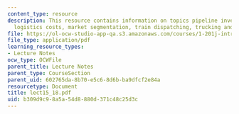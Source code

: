 ```yaml
---
content_type: resource
description: This resource contains information on topics pipeline inventory, total
  logistics costs, market segmentation, train dispatching, trucking and load-screening.
file: https://ol-ocw-studio-app-qa.s3.amazonaws.com/courses/1-201j-introduction-to-transportation-systems-fall-2006/b309d9c98a5a54d8880d371c48c25d3c_lect15_18.pdf
file_type: application/pdf
learning_resource_types:
- Lecture Notes
ocw_type: OCWFile
parent_title: Lecture Notes
parent_type: CourseSection
parent_uid: 602765da-8b70-e5c6-8d6b-ba9dfcf2e84a
resourcetype: Document
title: lect15_18.pdf
uid: b309d9c9-8a5a-54d8-880d-371c48c25d3c
---
```


